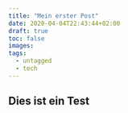 ```yaml
---
title: "Mein erster Post"
date: 2020-04-04T22:43:44+02:00
draft: true
toc: false
images:
tags:
  - untagged
  - tech
---
```

## Dies ist ein Test

